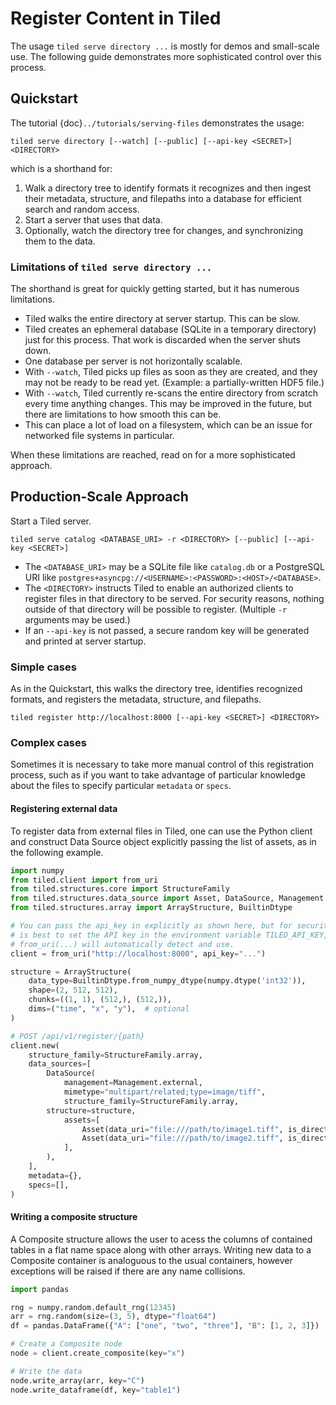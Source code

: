 # Register Content in Tiled

The usage `tiled serve directory ...` is mostly for demos and small-scale use.
The following guide demonstrates more sophisticated control over this process.

## Quickstart

The tutorial {doc}`../tutorials/serving-files` demonstrates the usage:

```
tiled serve directory [--watch] [--public] [--api-key <SECRET>] <DIRECTORY>
```

which is a shorthand for:

1. Walk a directory tree to identify formats it recognizes and then ingest their
   metadata, structure, and filepaths into a database for efficient search and
   random access.
2. Start a server that uses that data.
3. Optionally, watch the directory tree for changes, and synchronizing them to
   the data.

### Limitations of `tiled serve directory ...`

The shorthand is great for quickly getting started, but it has numerous
limitations.

- Tiled walks the entire directory at server startup. This can be slow.
- Tiled creates an ephemeral database (SQLite in a temporary directory)
  just for this process. That work is discarded when the server shuts down.
- One database per server is not horizontally scalable.
- With `--watch`, Tiled picks up files as soon as they are created, and
  they may not be ready to be read yet. (Example: a partially-written HDF5
  file.)
- With `--watch`, Tiled currently re-scans the entire directory from scratch
  every time anything changes. This may be improved in the future, but there
  are limitations to how smooth this can be.
- This can place a lot of load on a filesystem, which can be an issue for
  networked file systems in particular.

When these limitations are reached, read on for a more sophisticated approach.

## Production-Scale Approach

Start a Tiled server.

```
tiled serve catalog <DATABASE_URI> -r <DIRECTORY> [--public] [--api-key <SECRET>]
```

- The `<DATABASE_URI>` may be a SQLite file like `catalog.db` or a PostgreSQL
  URI like `postgres+asyncpg://<USERNAME>:<PASSWORD>:<HOST>/<DATABASE>`.
- The `<DIRECTORY>` instructs Tiled to enable an authorized clients to register
  files in that directory to be served. For security reasons, nothing outside
  of that directory will be possible to register. (Multiple `-r` arguments may
  be used.)
- If an `--api-key` is not passed, a secure random key will be generated and
  printed at server startup.

### Simple cases

As in the Quickstart, this walks the directory tree, identifies recognized
formats, and registers the metadata, structure, and filepaths.

```
tiled register http://localhost:8000 [--api-key <SECRET>] <DIRECTORY>
```

### Complex cases

Sometimes it is necessary to take more manual control of this registration
process, such as if you want to take advantage of particular knowledge
about the files to specify particular `metadata` or `specs`.

#### Registering external data

To register data from external files in Tiled, one can use the Python client and
construct Data Source object explicitly passing the list of assets, as in the following example.

```py
import numpy
from tiled.client import from_uri
from tiled.structures.core import StructureFamily
from tiled.structures.data_source import Asset, DataSource, Management
from tiled.structures.array import ArrayStructure, BuiltinDtype

# You can pass the api_key in explicitly as shown here, but for security, it
# is best to set the API key in the environment variable TILED_API_KEY, which
# from_uri(...) will automatically detect and use.
client = from_uri("http://localhost:8000", api_key="...")

structure = ArrayStructure(
    data_type=BuiltinDtype.from_numpy_dtype(numpy.dtype('int32')),
    shape=(2, 512, 512),
    chunks=((1, 1), (512,), (512,)),
    dims=("time", "x", "y"),  # optional
)

# POST /api/v1/register/{path}
client.new(
    structure_family=StructureFamily.array,
    data_sources=[
        DataSource(
            management=Management.external,
            mimetype="multipart/related;type=image/tiff",
            structure_family=StructureFamily.array,
	    structure=structure,
            assets=[
                Asset(data_uri="file:///path/to/image1.tiff", is_directory=False, parameter="data_uri", num=1),
                Asset(data_uri="file:///path/to/image2.tiff", is_directory=False, parameter="data_uri", num=2),
            ],
        ),
    ],
    metadata={},
    specs=[],
)
```

#### Writing a composite structure

A Composite structure allows the user to acess the columns of contained tables in
a flat name space along with other arrays. Writing new data to a Composite container
is analoguous to the usual containers, however exceptions will be raised if there are
any name collisions.

```python
import pandas

rng = numpy.random.default_rng(12345)
arr = rng.random(size=(3, 5), dtype="float64")
df = pandas.DataFrame({"A": ["one", "two", "three"], "B": [1, 2, 3]})

# Create a Composite node
node = client.create_composite(key="x")

# Write the data
node.write_array(arr, key="C")
node.write_dataframe(df, key="table1")
```
